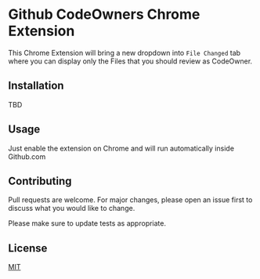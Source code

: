 # Github CodeOwners Chrome Extension

This Chrome Extension will bring a new dropdown into `File Changed` tab where you can display only the Files that you should review as CodeOwner.

## Installation

TBD

## Usage

Just enable the extension on Chrome and will run automatically inside Github.com

## Contributing

Pull requests are welcome. For major changes, please open an issue first to discuss what you would like to change.

Please make sure to update tests as appropriate.

## License

[MIT](https://choosealicense.com/licenses/mit/)
